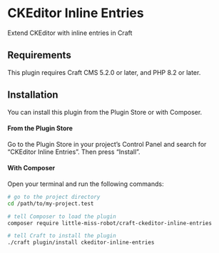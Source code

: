 # CKEditor Inline Entries

Extend CKEditor with inline entries in Craft

## Requirements

This plugin requires Craft CMS 5.2.0 or later, and PHP 8.2 or later.

## Installation

You can install this plugin from the Plugin Store or with Composer.

#### From the Plugin Store

Go to the Plugin Store in your project’s Control Panel and search for “CKEditor Inline Entries”. Then press “Install”.

#### With Composer

Open your terminal and run the following commands:

```bash
# go to the project directory
cd /path/to/my-project.test

# tell Composer to load the plugin
composer require little-miss-robot/craft-ckeditor-inline-entries

# tell Craft to install the plugin
./craft plugin/install ckeditor-inline-entries
```
